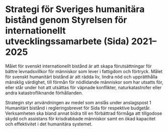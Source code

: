 # Strategi för Sveriges humanitära bistånd genom Styrelsen för internationellt utvecklingssamarbete (Sida) 2021–2025

Målet för svenskt internationellt bistånd är att skapa förutsättningar för bättre levnadsvillkor för människor som lever i fattigdom och förtryck. Målet för svenskt humanitärt bistånd är att rädda liv, lindra nöd och upprätthålla mänsklig värdighet, till förmån för nödlidande människor som har utsatts för, eller står under hot att utsättas för väpnade konflikter, naturkatastrofer eller andra katastrofliknande förhållanden.


Strategin styr användningen av medel som anslås under anslagspost 1 Humanitärt bistånd i regleringsbrevet för Sida för respektive budgetår. Verksamheten ska bland annat bidra till en förbättrad förmåga att tillgodose skydd och assistans för krisdrabbade människor samt en ökad kapacitet och effektivitet i det humanitära systemet.
